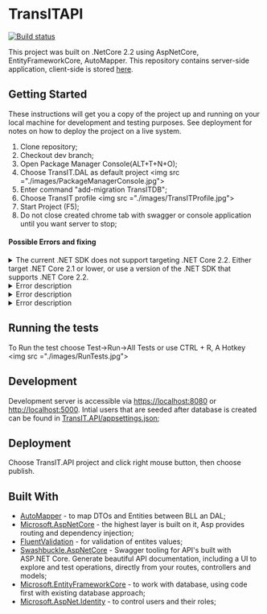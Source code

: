 # TransITAPI
[![Build status](https://ci.appveyor.com/api/projects/status/ijoktib4wnjmm9no?svg=true)](https://ci.appveyor.com/project/Vladacdc/transit-api)

This project was built on .NetCore 2.2 using AspNetCore, EntityFrameworkCore, AutoMapper.
This repository contains server-side application, client-side is stored [here](https://github.com/Vladacdc/TransIT.Client). 

## Getting Started

These instructions will get you a copy of the project up and running on your local machine for development and testing purposes.
See deployment for notes on how to deploy the project on a live system.

1) Clone repository;
2) Checkout dev branch;
3) Open Package Manager Console(ALT+T+N+O);
4) Choose TransIT.DAL as default project
<img src ="./images/PackageManagerConsole.jpg"\>
5) Enter command "add-migration TransITDB";
6) Choose TransIT profile
<img src ="./images/TransITProfile.jpg"\>
7) Start Project (F5);
8) Do not close created chrome tab with swagger or console application until you want server to stop;

#### Possible Errors and fixing
<details close>
<summary>The current .NET SDK does not support targeting .NET Core 2.2. Either target .NET Core 2.1 or lower, or use a version of the .NET SDK that supports .NET Core 2.2.</summary>
Install <a href="https://dotnet.microsoft.com/download/dotnet-core/2.2">.Net Core 2.2 SDK</a>;
</details>
<details close>
<summary>Error description</summary>
fixing
</details>
<details close>
<summary>Error description</summary>
fixing
</details>
<details close>
<summary>Error description</summary>
fixing
</details>

## Running the tests

To Run the test choose Test->Run->All Tests or use CTRL + R, A Hotkey
<img src ="./images/RunTests.jpg"\>

## Development

Development server is accessible via [https://localhost:8080](https://localhost:8080) or [http://localhost:5000](http://localhost:5000).
Intial users that are seeded after database is created can be found in [TransIT.API/appsettings.json](TransIT.API/appsettings.json);

## Deployment

Choose TransIT.API project and click right mouse button, then choose publish.

## Built With

* [AutoMapper](https://automapper.org/) - to map DTOs and Entities between BLL an DAL;
* [Microsoft.AspNetCore](https://asp.net/) - the highest layer is built on it, Asp provides routing and dependency injection;
* [FluentValidation](https://fluentvalidation.net/) - for validation of entites values;
* [Swashbuckle.AspNetCore](https://github.com/domaindrivendev/Swashbuckle.AspNetCore) - Swagger tooling for API's built with ASP.NET Core.
Generate beautiful API documentation, including a UI to explore and test operations, directly from your routes, controllers and models;
* [Microsoft.EntityFrameworkCore](https://docs.microsoft.com/en-us/ef/core/) - to work with database, using code first with existing database approach;
* [Microsoft.AspNet.Identity](https://docs.microsoft.com/en-us/aspnet/identity/overview/getting-started/introduction-to-aspnet-identity) - to control users and their roles;
